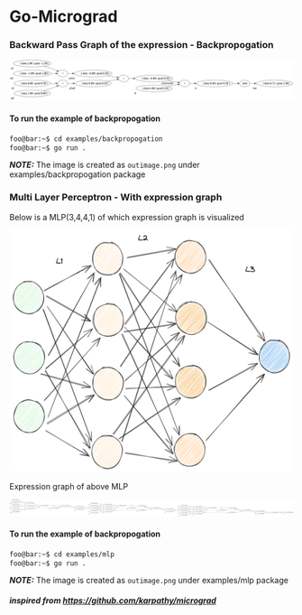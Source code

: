 # Go-Micrograd

### Backward Pass Graph of the expression - Backpropogation

![image](assets/outimage.png)

#### To run the example of backpropogation

```console
foo@bar:~$ cd examples/backpropogation
foo@bar:~$ go run .
```

**_NOTE:_**  The image is created as `outimage.png` under examples/backpropogation package

### Multi Layer Perceptron - With expression graph

Below is a MLP(3,4,4,1) of which expression graph is visualized

![image](assets/mlp_example.png)

Expression graph of above MLP

![image](assets/mlp.png)

#### To run the example of backpropogation

```console
foo@bar:~$ cd examples/mlp
foo@bar:~$ go run .
```

**_NOTE:_**  The image is created as `outimage.png` under examples/mlp package

##### inspired from https://github.com/karpathy/micrograd
